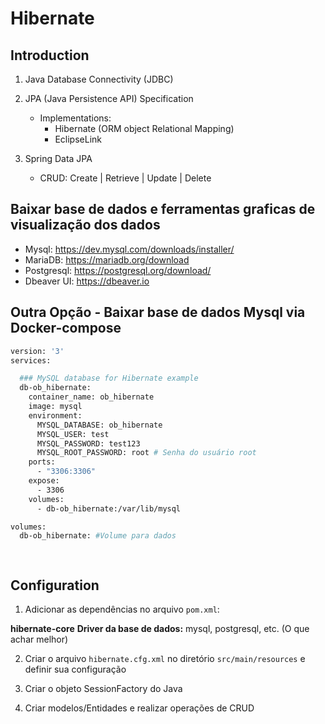 # Hibernate

## Introduction

1. Java Database Connectivity (JDBC)

2. JPA (Java Persistence API) Specification
    - Implementations:
        - Hibernate (ORM object Relational Mapping)
        - EclipseLink

3. Spring Data JPA
    - CRUD: Create | Retrieve | Update | Delete

## Baixar base de dados e ferramentas graficas de visualização dos dados

- Mysql: https://dev.mysql.com/downloads/installer/
- MariaDB: https://mariadb.org/download
- Postgresql: https://postgresql.org/download/
- Dbeaver UI: https://dbeaver.io


## Outra Opção - Baixar base de dados Mysql via Docker-compose

```dockerfile
version: '3'
services:

  ### MySQL database for Hibernate example
  db-ob_hibernate:
    container_name: ob_hibernate
    image: mysql
    environment:
      MYSQL_DATABASE: ob_hibernate
      MYSQL_USER: test
      MYSQL_PASSWORD: test123
      MYSQL_ROOT_PASSWORD: root # Senha do usuário root
    ports:
      - "3306:3306"
    expose:
      - 3306
    volumes:
      - db-ob_hibernate:/var/lib/mysql

volumes:
  db-ob_hibernate: #Volume para dados

     
```

## Configuration

1. Adicionar as dependências no arquivo `pom.xml`:

**hibernate-core**
**Driver da base de dados:** mysql, postgresql, etc. (O que achar melhor)

2. Criar o arquivo `hibernate.cfg.xml` no diretório `src/main/resources` e definir sua configuração

3. Criar o objeto SessionFactory do Java

4. Criar modelos/Entidades e realizar operações de CRUD

